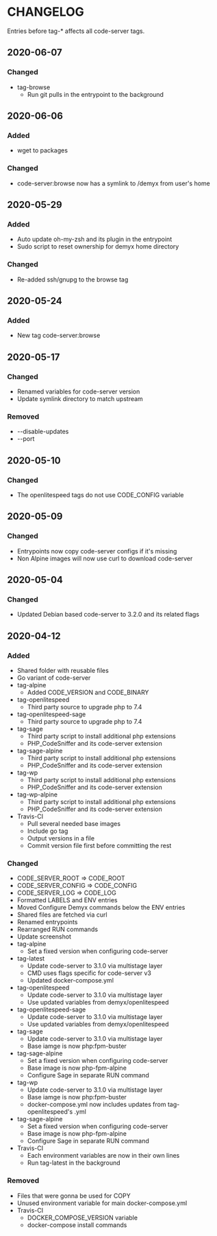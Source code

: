 # CHANGELOG
Entries before tag-* affects all code-server tags. 

## 2020-06-07
### Changed
- tag-browse
    - Run git pulls in the entrypoint to the background

## 2020-06-06
### Added
- wget to packages
### Changed
- code-server:browse now has a symlink to /demyx from user's home

## 2020-05-29
### Added
- Auto update oh-my-zsh and its plugin in the entrypoint
- Sudo script to reset ownership for demyx home directory
### Changed
- Re-added ssh/gnupg to the browse tag

## 2020-05-24
### Added
- New tag code-server:browse

## 2020-05-17
### Changed
- Renamed variables for code-server version
- Update symlink directory to match upstream
### Removed
- --disable-updates
- --port

## 2020-05-10
### Changed
- The openlitespeed tags do not use CODE_CONFIG variable

## 2020-05-09
### Changed
- Entrypoints now copy code-server configs if it's missing
- Non Alpine images will now use curl to download code-server

## 2020-05-04
### Changed
- Updated Debian based code-server to 3.2.0 and its related flags

## 2020-04-12
### Added
- Shared folder with reusable files
- Go variant of code-server
- tag-alpine
    - Added CODE_VERSION and CODE_BINARY
- tag-openlitespeed
    - Third party source to upgrade php to 7.4
- tag-openlitespeed-sage
    - Third party source to upgrade php to 7.4
- tag-sage
    - Third party script to install additional php extensions
    - PHP_CodeSniffer and its code-server extension
- tag-sage-alpine
    - Third party script to install additional php extensions
    - PHP_CodeSniffer and its code-server extension
- tag-wp
    - Third party script to install additional php extensions
    - PHP_CodeSniffer and its code-server extension
- tag-wp-alpine
    - Third party script to install additional php extensions
    - PHP_CodeSniffer and its code-server extension
- Travis-CI
    - Pull several needed base images
    - Include go tag
    - Output versions in a file
    - Commit version file first before committing the rest
### Changed
- CODE_SERVER_ROOT => CODE_ROOT
- CODE_SERVER_CONFIG => CODE_CONFIG
- CODE_SERVER_LOG => CODE_LOG
- Formatted LABELS and ENV entries
- Moved Configure Demyx commands below the ENV entries
- Shared files are fetched via curl
- Renamed entrypoints
- Rearranged RUN commands
- Update screenshot
- tag-alpine
    - Set a fixed version when configuring code-server
- tag-latest
    - Update code-server to 3.1.0 via multistage layer
    - CMD uses flags specific for code-server v3
    - Updated docker-compose.yml
- tag-openlitespeed
    - Update code-server to 3.1.0 via multistage layer
    - Use updated variables from demyx/openlitespeed
- tag-openlitespeed-sage
    - Update code-server to 3.1.0 via multistage layer
    - Use updated variables from demyx/openlitespeed
- tag-sage
    - Update code-server to 3.1.0 via multistage layer
    - Base iamge is now php:fpm-buster
- tag-sage-alpine
    - Set a fixed version when configuring code-server
    - Base image is now php-fpm-alpine
    - Configure Sage in separate RUN command
- tag-wp
    - Update code-server to 3.1.0 via multistage layer
    - Base iamge is now php:fpm-buster
    - docker-compose.yml now includes updates from tag-openlitespeed's .yml
- tag-sage-alpine
    - Set a fixed version when configuring code-server
    - Base image is now php-fpm-alpine
    - Configure Sage in separate RUN command
- Travis-CI
    - Each environment variables are now in their own lines
    - Run tag-latest in the background
### Removed
- Files that were gonna be used for COPY
- Unused environment variable for main docker-compose.yml
- Travis-CI
    - DOCKER_COMPOSE_VERSION variable
    - docker-compose install commands
